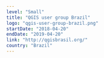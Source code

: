 ```yaml
---
level: "Small"
title: "QGIS user group Brazil"
logo: "qgis-user-group-brazil.png"
startDate: "2018-04-20"
endDate: "2019-04-20"
link: "http://qgisbrasil.org/"
country: "Brazil"
---
```

